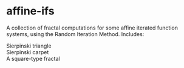 # affine-ifs
A collection of fractal computations for some affine iterated function systems, using the Random Iteration Method. Includes: <br>

Sierpinski triangle <br>
Sierpinski carpet <br>
A square-type fractal 
